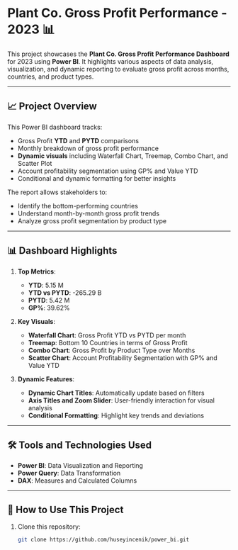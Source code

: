 # Plant Co. Gross Profit Performance - 2023 📊

This project showcases the **Plant Co. Gross Profit Performance Dashboard** for 2023 using **Power BI**. It highlights various aspects of data analysis, visualization, and dynamic reporting to evaluate gross profit across months, countries, and product types.

---

## 📈 **Project Overview**
This Power BI dashboard tracks:
- Gross Profit **YTD** and **PYTD** comparisons
- Monthly breakdown of gross profit performance
- **Dynamic visuals** including Waterfall Chart, Treemap, Combo Chart, and Scatter Plot
- Account profitability segmentation using GP% and Value YTD
- Conditional and dynamic formatting for better insights

The report allows stakeholders to:
- Identify the bottom-performing countries
- Understand month-by-month gross profit trends
- Analyze gross profit segmentation by product type

---

## 📊 **Dashboard Highlights**
1. **Top Metrics**:
   - **YTD**: 5.15 M
   - **YTD vs PYTD**: -265.29 B
   - **PYTD**: 5.42 M
   - **GP%**: 39.62%

2. **Key Visuals**:
   - **Waterfall Chart**: Gross Profit YTD vs PYTD per month
   - **Treemap**: Bottom 10 Countries in terms of Gross Profit
   - **Combo Chart**: Gross Profit by Product Type over Months
   - **Scatter Chart**: Account Profitability Segmentation with GP% and Value YTD

3. **Dynamic Features**:
   - **Dynamic Chart Titles**: Automatically update based on filters
   - **Axis Titles and Zoom Slider**: User-friendly interaction for visual analysis
   - **Conditional Formatting**: Highlight key trends and deviations

---

## 🛠️ **Tools and Technologies Used**
- **Power BI**: Data Visualization and Reporting
- **Power Query**: Data Transformation
- **DAX**: Measures and Calculated Columns

---

## 🚀 **How to Use This Project**
1. Clone this repository:
   ```bash
   git clone https://github.com/huseyincenik/power_bi.git

